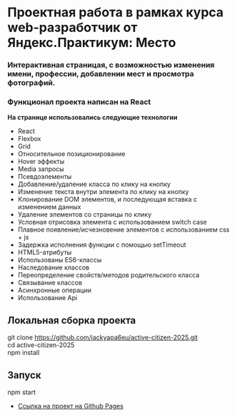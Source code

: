 # Проектная работа в рамках курса web-разработчик от Яндекс.Практикум: Место

### Интерактивная страницая, с возможностью изменения имени, профессии, добавлении мест и просмотра фотографий.
### Функционал проекта написан на React

**На странице использовались следующие технологии**

* React
* Flexbox
* Grid
* Относительное позиционирование
* Hover эффекты
* Media запросы
* Псевдоэлементы
* Добавление/удаление класса по клику на кнопку
* Изменение текста внутри элемента по клику на кнопку
* Клонирование DOM элементов, и последующая вставка с изменением данных
* Удаление элементов со страницы по клику
* Условная отрисовка элемента с использованием switch case
* Плавное появление/исчезновение элементов с использованием css + js
* Задержка исполнения функции с помощью setTimeout
* HTML5-атрибуты
* Использованы ES6-классы
* Наследование классов
* Переопределение свойств/методов родительского класса
* Связывание классов
* Асинхронные операции
* Использование Api

## Локальная сборка проекта
git clone https://github.com/jackyapa6eu/active-citizen-2025.git  
cd active-citizen-2025  
npm install  

## Запуск  
npm start  

* [Ссылка на проект на Github Pages](https://jackyapa6eu.github.io/mesto-react/index.html)


